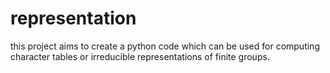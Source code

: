 # representation

this project aims to create a python code which can be used for computing character tables or irreducible representations of finite groups.
